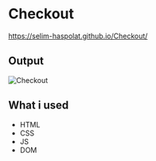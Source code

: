# Checkout
https://selim-haspolat.github.io/Checkout/

## Output
![Checkout](https://user-images.githubusercontent.com/118964736/213909531-284f55ba-acf0-4b18-b99f-f6d34114bd25.gif)


## What i used
- HTML
- CSS
- JS
- DOM

